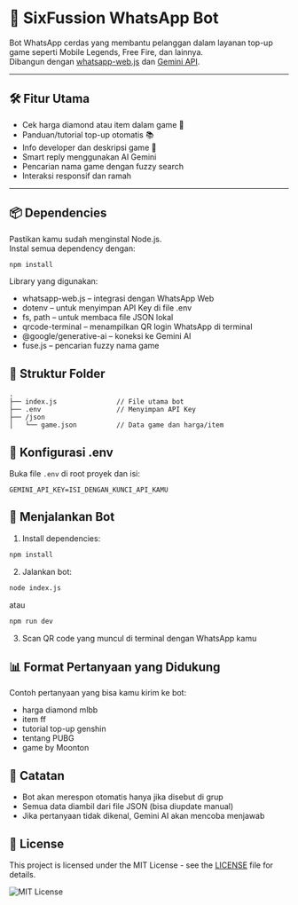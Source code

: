 # 🤖 SixFussion WhatsApp Bot

Bot WhatsApp cerdas yang membantu pelanggan dalam layanan top-up game seperti Mobile Legends, Free Fire, dan lainnya.  
Dibangun dengan [whatsapp-web.js](https://github.com/pedroslopez/whatsapp-web.js) dan [Gemini API](https://ai.google.dev/).

---

## 🛠️ Fitur Utama

- Cek harga diamond atau item dalam game 💎
- Panduan/tutorial top-up otomatis 📚
- Info developer dan deskripsi game 📝
- Smart reply menggunakan AI Gemini
- Pencarian nama game dengan fuzzy search
- Interaksi responsif dan ramah

---

## 📦 Dependencies

Pastikan kamu sudah menginstal Node.js.  
Instal semua dependency dengan:

```bash
npm install
```

Library yang digunakan:

- whatsapp-web.js – integrasi dengan WhatsApp Web
- dotenv – untuk menyimpan API Key di file .env
- fs, path – untuk membaca file JSON lokal
- qrcode-terminal – menampilkan QR login WhatsApp di terminal
- @google/generative-ai – koneksi ke Gemini AI
- fuse.js – pencarian fuzzy nama game

## 📁 Struktur Folder

```
.
├── index.js               // File utama bot
├── .env                   // Menyimpan API Key
├── /json
│   └── game.json          // Data game dan harga/item
```

## 🔐 Konfigurasi .env

Buka file `.env` di root proyek dan isi:

```
GEMINI_API_KEY=ISI_DENGAN_KUNCI_API_KAMU
```

## 🚀 Menjalankan Bot

1. Install dependencies:

```bash
npm install
```

2. Jalankan bot:

```bash
node index.js
```
atau
```bash
npm run dev
```

3. Scan QR code yang muncul di terminal dengan WhatsApp kamu

## 📊 Format Pertanyaan yang Didukung

Contoh pertanyaan yang bisa kamu kirim ke bot:

- harga diamond mlbb
- item ff
- tutorial top-up genshin
- tentang PUBG
- game by Moonton

## 📌 Catatan

- Bot akan merespon otomatis hanya jika disebut di grup
- Semua data diambil dari file JSON (bisa diupdate manual)
- Jika pertanyaan tidak dikenal, Gemini AI akan mencoba menjawab

## 📜 License

This project is licensed under the MIT License - see the [LICENSE](./LICENSE) file for details.

![MIT License](https://img.shields.io/badge/license-MIT-green.svg)
